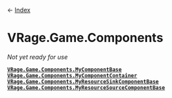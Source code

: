 ← [Index](index)
# VRage.Game.Components
_Not yet ready for use_

**[`VRage.Game.Components.MyComponentBase`](VRage.Game.Components.MyComponentBase)**  
**[`VRage.Game.Components.MyComponentContainer`](VRage.Game.Components.MyComponentContainer)**  
**[`VRage.Game.Components.MyResourceSinkComponentBase`](VRage.Game.Components.MyResourceSinkComponentBase)**  
**[`VRage.Game.Components.MyResourceSourceComponentBase`](VRage.Game.Components.MyResourceSourceComponentBase)**  
